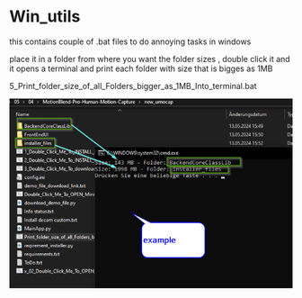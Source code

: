 # Win_utils
this contains couple of .bat files to do annoying tasks in windows


place it in a folder from where you want the folder sizes , double click it and it opens a 
terminal and print each folder with size that is bigges as 1MB

5_Print_folder_size_of_all_Folders_bigger_as_1MB_Into_terminal.bat

![alt text](image-1.png)

